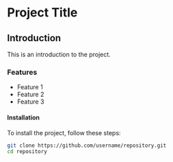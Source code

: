 # Project Title

## Introduction

This is an introduction to the project.

### Features

- Feature 1
- Feature 2
- Feature 3

#### Installation

To install the project, follow these steps:

```bash
git clone https://github.com/username/repository.git
cd repository

